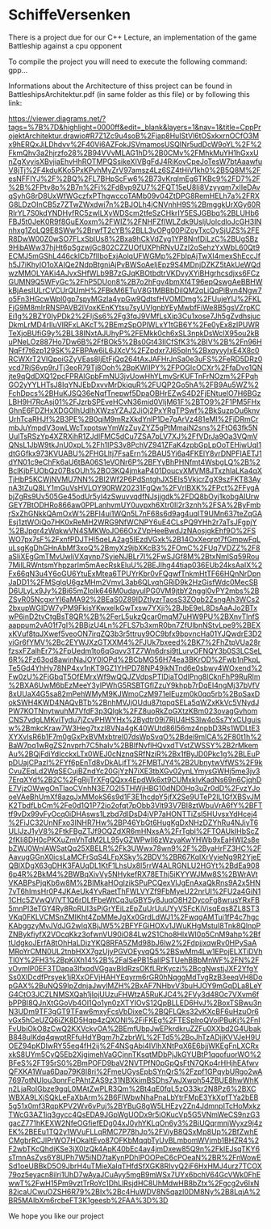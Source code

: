 # SchiffeVersenken
There is a project due for our C++ Lecture, an implementation of the game Battleship against a cpu opponent

To compile the project you will need to execute the following command:
gpp...

Informations about the Architecture of thiss project can be found in BattleshipsArchitektur.pdf (in same folder as this file) or by following this link:

https://viewer.diagrams.net/?tags=%7B%7D&highlight=0000ff&edit=_blank&layers=1&nav=1&title=CppProjektArchitektur.drawio#R7Z1Zc9u4soB%2Fjap8HuIStVl6tOSxkxrnOCfO3Mx9hERQxJiLDhdvv%2F40Vi6AZFokJSVmamosUSQINr5udDcW9oYL%2F%2FkmQhv3a2hjrzfo28%2B94VVvMLAG1hD%2B0CMv%2FMhkMuYH1hGxxUnZgXvyisXBvjiaEhvHhROTMPQSsikeXIVBgFdJ4RiKovCpeJoTesW7btAaawfuV8jTj%2F4kduKKo5PxKPvhMyZrV97amsz4Lz6SZ4tHiV1kh0%2B5Q8M%2FesNFFIYJ%2F%2BQ%2FL7BHpScFw6%2B73vKrqlmEg6TKBc9%2FD7%2F%2B%2FPtv8p%2B7n%2Fi%2Fd8vp9ZU7%2FQT15eU8Ii8Vzyyqm7xIIeDAvqSyhG8rD8UxWfWGczfxPThgwccoTAMb09v04ZtDPG8RemHELh7a%2FRXG8LDzOInCB5z7ZTwZWxdwi7n%2BJOLh4jCNVnhH9S%2BmggkUrXGy60RRIrYL7S0kdYNDHyfRC5zwlLXyWDScm2tfeSzCHkrIY5ESJGBbq%2BLUHb6FBJ5t0JeK0R9f8GuEXoxm%2FWIZ%2FNHFZflWLZdk9UsljUolcdloJcGH3INnhxg1ZoLQ9E8SWw%2BrwfT2cYB%2BLL3vOPg00PiZoyTxcOySjUZS%2FER8DwW00Z0wSO7FLxSblUs8%2Bxa9hCkVdZyg1YP8NnfDiLzC%2BUgSBz9HibAWw37hjHt6pSgzwjGc802CZZUOfUXPhRNvUZzI2oSehzYxWbL60Qt9ECMJ5mGShL446cklCb7fIIboExjAolqUFWGMp%2FbIpAjTwXI4mexShEccJfh5J7iKhyIO1oXAIQe2NdpBtgniAjPvBWSoAeIjEpz9S4MDnjDZKZ5tAkUeWQdwzMMOLYAKi4AJvxSHfWLb9B7zGJqKBOtbdtrVKDvyXYiBHgrhcsdjxs6FCzGUMN9Q5WFyGc%2FhP5DUon8%2B7o2hFgv4bmXf4T96epQswgAeBBHWkBjAesIULrCVCUrQUmH%2FBkM6ETuV8G1MBBbDilQM2qLiQqPiBvn4Ngw7o5Fn3HGcwWpl0gp7spyMGzIa4ypGw9QdtsfHVOMDmg%2FUujeYIJ%2FKLFjG9M8mIrRNSPAVB2lVoxKEnKYtsu7syUVlgnbYEyMwbfFiWe8B5gsVZrpKCEi1g%2BZY0IyPDk2%2FIjSs6%2Fg3fqJ9VMfLsXip3Cu1xose7Jh5gZvdhsjucDkmLrMD4rIluVIRFxLAKcT%2BEmzSpOPlWLxY1tGB6Y%2Fe0yEx8zIPUWRTeXjoBUfiG9y%2BL38INxtAJUhyP%2FEMkk0ch6xSL3npkDsWclX95ou2kBuPNeLOz887Ho7Dw6B%2FfBOk5%2Bs0Gt43IICfSfK3%2BIV%2B%2Fn96HNqFf7t6zp129SK%2FBPAw6iL6JXcV%2FZpdxr7J65pIn%2BxqyvyIxE4X8c0RCWXrT2VIQpoiGZyVEas8IjEtFjQq264tAxJAFHrJnSa0e3uFS%2FeRD5DRz0vcd7RjS6vp9rJTj3eoR79Tj8Ooh%2BpKWlIPY%2FPOGlcOCXr%2FfaDvo1QNjte9qQdDXQ12pcFPRAlGpbFmNU3jvUowHhYLmvSrKUFTnFrNOzm%2FPqhGO2yYYLHTsJ8IqYNJEbDxvvMrDkiquR%2FUQP2Go5hA%2FB9Au5WZ%2FchDpcs%2BHuKJSQ36eNqfTnepwf5DpaOBHrEZwS4D2FjENtuelO7H6BGzLBH9H7RcAsj01%2FJzrbSPEveHCvN36mid0VIjM61F%2BTO9%2F1PM5FHxGhnE6FDZHxXDGOlhUdlhXWzsYZAJ2JiOj2PxYRgTPSwf%2BkSuzpOu6knvUrhTcaRHJf%2B3PE%2B0qiM9mRzXkdYnlP1De7gArVz481eMI%2FjDRmCrmbJuYmpdV3owLWcTxpotswYmWzZuyZYZ5gPtMmaiN2sns%2FtO63fk5NUulTsRSzYp4XZRXihR1ZJdlFMC5dCu7ZSA7pLV7XJ%2FfVDrJa9Oa3VQmVQNsL1JbW9tkJnU0xpL%2Fh1IPS3v8PchVZ941ZFaK4zpbGpLpOoTEHjwUqI1dtGGfkx973KVUABU%2FHGLltj7FsaErn%2BAU5Yi6a4FKElY8vrDNPFIAETJ1dYN01c9eChFk6aU6tBA06S1eVONr6P%2BFYyBhPHNfmt4WsbgLQ%2B%2BclKjbFUObQz07BsOUh%2BO3KQ4jmkaP401DoucvXMVM8JTxzhlaLKa4qXTjHbP5KCWjNVMU7NN%2Bl2Wf2P6PdSntghJX5EIs5VkjcrZgX9szFKT83AynA3tZuQ8LY1mGuVsHVLOY90RW20231FgQw%2FVrIBXK%2FPct%2FFygAbjZgRs9Uv505Ge45odUr5yI4zSwuvvqdfNJsjjgdk%2FDQ8bOyj1kobgAIUrwGEY7BtODHRo866aw0PPLanhvmUY0uvpxh6Xtr0II2r3znh%2FSA%2ByFmbrSxZhGNkkQAmOxW%2BFI4ui1WQn5L7nF68s6d9ag4uqIT9UMn637teZqGAEsj1ztWOiQo7HK0xReMH2WRG9NfWCNPY6uE4CLsPQ9YHh2r7aTsJFgpjY%2BJpgr4zWqkwVN4SMKWoJO66OxZVpHeeBwdJzNAosjgkEhf9O%2FSWO7px7sF%2FxnfPDJTHl5qeLA2ag5IEzdVGxk%2B14OxXeqrpt7fGmpwFqLuLsgKgDhGHnAbMf3xoQ%2BmyXz9jbXKcB3%2FOmC%2FUq7VDZZ%2F8aSliXEgGmTMvUwIjVXqynp7SyieNJBLr7I%2FwSJGf8M%2BtxNmlSq59Rou7MilLRWntsmYhpzarIm5mAecRskEluU%2BEJIhg44tiap036EUb24ksAaIX%2Fx66qN3u4Y6oGU6YtuExMtea6TPUYrKbr0vFQgwfTnkmHtTF66HQnNrDpnJaDD1%2FMSglqU6gzMHm2VmvL3ab6QLvqhGRiD9k2HzGisfWdc0MecSBD6ULyLx9Jy%2Bi65mZIolk646M0udayuIPG0VM9jtbY2nggl0vPY2mbs%2BZSyR05NcgxrYI6aMA92%2BEaS0Z89IDZtIyzrTaosS3ZOpb2ZsngAh3WCs22bxupWGIDW7yPM9FkisYKwxelkGwTxsw7YXji%2BJbE9eL8DsAaAJo2BTxwP6inD2tvCtgBsT8QR%2B%2FerL5ukzQcar0mqM7uHW9PU%2BXnvTlnfSaappum2vA01f7gI%2BBjzU4Ln%2FLS7b3xmR0bn7ZfUlbnNStvLpe9%2BEXxKVuf8tqJXwef5veoON7irqZQ3b3r5ttruy9OC9bfx9bpvncHa01YJQwdrE3D2viGr6fYMV%2Bc2EYWJXzGTXXM4%2FJUk7bxeed%2BK7%2FhZtpVUa28rfzsxFZalhEr7%2FpUedm1to6qGqvv3TZ7Wn6drsi9tLurvOFNQY3b0S3LCSeL6R%2Fz63od8awinNaJOY0lOPd%2BCbMG56H74ea3BKrOD%2Fwb1nPkpLTe5Gd4YhHy78NP4xv1nKT9GZ1YHPD78NP49jkNTnd6e0sbwy4WOxend%2Fw0zU%2FjGbqT5OfEMrxWf9wQQJZVdpsPTlDjaTOdlPng8lCknFhP9RuRIm%2BXA6UwM6bEzMeeY3yIPWhG5RSBTGflZzuY9khpb7rDqEI4ngMj37bVfV8xUUaX4G5sa82mPehWMyM9KJWmoCzM971elEuzm0k0qq5rb%2BpSaxDokSWH4KWD4NAQvBTb%2BnhMVJjOUdu87tqpqSELa5qWZxKkVc5VNydJPW7KOTNnytwuhM7VfdF3p3Qlgk%2FZ8uoRkZpGXtzKBm023ovagGvhomCNS7vdgLMKviTydu7jZcvPHWYHx%2Bydtr09i7RjU4HS3lw4oSs7YxCUguisw%2BmkcKraw7W3Heg7txzI8VNa4gK40WUtd86l56mz4npbD3Rs1WDLtE3XYXvIsR6b1F7m0gGxPxBVMxbtreI07dsWpSvqO%2Bdei9mlCA%2F80t1h%2BaW7pq1wRgZS2nvprh7C5haIv%2BBIfNvflHQvxdTVstZWSSY%2B2rMkemAu%2BQjFdiYdIcckxLTx0WEJ0cNznqSRfNziR%2Bx1fByJD0Pkc1g%2BLEuPpDUajCPazI%2FYf6pEnTd8vDkALjfT%2FMBTJY4%2B2UbnytwVfWS%2F9kCvuZEqLd2WqSECujBZndYc20GjYzN7iXE3tbXGv02ynLYmysGWHj5me3jv37ErqXYd%2B2C%2FgRijTrXFgQQxx4EpdWk6xt9CUMxklvKadNs69n6CjqhDE7VjzOWwgOnTlaoCVnhN3E7O2I5THWjHBG10dND0Hq3uZr0dD%2FvzYJooeVAeBhUmXf8azqJxMMokS6s9d1F3E1hcdpY5jfX2Se9UTeP2lL1GfXBSvJMK2TbdfLbCm%2Fe0d1Q1P72io2ofqt7pObb3Vlt93V7BI8ztWbuVrA6fY%2BFTtf9vDx99vFyOcq0iDHAsws1Lzbd7dIDsD4jVP7aHONTTiZsI5HUvsxYdHcej4%2FiJC32UnNFxo3INHR7Hw%2BP46YbGt6HugKgDxNHzDZYhRu4NJiyT6ULlJzJ1yV8%2FtkFBgZTJf9OQZdXR6mHNxsA%2FrTgbl%2FTOAUkIHbScZ2fKIi8DH0cPKXuZmVhTdM2LL95yGZWPwIl6zWzyaKwYHWb9xEaHWI2s8ebZWJ0WnlAWSatQq25XBELR%2Fk3UWwx78wn9%2F%2ByaHrFZ3HC%2FAavugGGnX0icsLaMCFrSqS4LFpXSky%2BDV%2BR67KqIXrVyieNg9R2YjeEQBlXDgX63gDHK3FAUqDL1KtF1LhsUx8l5rrW4ALRGNLU2HGYt%2BdEa9086p4R%2BkM4%2BWBqXivVy5NHykefRX78EThj5iKYYWJMw8S%2BWrAVtVKABPsPjqKb6w8M%2BlMkaHOgIzikSPuPCQexVlJgEnAxaQkRns9A2x5HN7vT6hImsHr0P4JKAeUk4YvRaetThFWLVYZf9FbMyeU22nrUI%2FU2a4GiN11CHc5ZVwQVIVT1Q6rDLfFbeWtCq3uGBY5y8JuqO8H2DycoFg8wrusYRxFB5mnPl3eTGY4Ry8RoRUI3sPjGrYEiLzEpZuUrUuUYyVSFcKiVisqEqs8ZL8ST3VKq0FKLVCMSnZMIKht4ZpMMeJgXx0GrdLdWJ1%2FwqgAMTuj1fP4c7hgcKAbggzyMvJVdJG2wIqXBjJW5%2BFYFGiHOXv1JWuKHgMstuI8Tnk8QlnpPZNBykfiyfX2VOcqKkz3ofwnVU90iO84Lw2S1Cho8HlxWI0p5CnM9ahp%2BftUdgkoJErfA8tOhHaLDizYKQ8RFA5ZMd98bJ6lw2%2FdpjjxqwRv0HPySaAMRoYrCMN0UL2tnbHXX7gzUjyPGVOEyvqQ5%2BSwMm4Lw1EPojELXTiDVhTI0Y%2FH3%2BpKiXh14%2B%2FalSePB15aIIPSTUehBBbMnWF%2FN%2FvOvmlP0EF3TDapa3lfxqdVGgavBIdRzsOKfLRrKyczi%2BcgNwstjJXF2YfgYSs0XIDcdfPrsyek1jRXxOFVjHAHYEqyrm6rGR0hNqggMdTvgRzB3eeqVH8DopGAX%2BuNQS9IpZdnjaJwylMZH%2BxAF7NHbvV3buHJOY9mGqDLa8LeYG4CtO3JCZLNMSXQah1jIojUUzuFHWtzA5RuKJC4%2FVy3d48Oc7VXvm6fbPPBI8QJnXtGGoVb4Ol1Qo1yn0zXTYIOvS12QpBLLED6HvJ%2BoxTSBwu3nN3UDm9TF3gGT9TFaw6mxyFcsVbDixeC%2BQFLQks32vKXcBF6uHzuOr6vGx5hCeUZQ6iZK8D5Hqp4zQXONl%2FiFKEg%2FTESplroQVoiPBuKj%2FnIFvUbiOkO8zCwQ2KXVckvOA%2BEmfUbpJwEPkrdkruZZFu0XXbd2G4UbakB848ulKdq4qwptRFfuHdYBgm7hZzbrWL%2FTd5%2BoJhTzADjjKVVJeH9UOEZ94pKDIwRY55eq4fH2ij%2F4NSgAbi4IVlhXNtPqX6E6bjjWKEgFnLXCRxxkS8UYm5CyQ5Eb2XjgimehVaGCjnnTKsqtMDbPjJkGYUBtP1qqofuorWO%2BFeS%2FT95rS0%2BmPOFD9baV2NVTPfN0pGpQsFtN7QKp4rHHjhEAfwvQFXKA1Wua6Dap79K8I8ri%2FmeUGysEpbSYnQrS%2Fzpf1GPqybURgo2wA7697otNUlou3pnrFcPAhtZAS9z31NBXkimBSDhs7wJXwph54ZBUE8hwWhKn2LjaRoIGbze9gqL0MAtZwPLR3Qm%2Bt4qE0fqL5zO33kr2N8Pz6%2BXCWBXA9LXjSQkLeFaXbArm%2B6FIWbwNhaPnaLbYtrFMpE3YkXpfTYa2bEB5g51x0mf3RqpKPV2Wv6vPuj%2BYBuG8gW5LHEzy2Zn4JdmnpITcHoMxkzTWcG3AZ1iq3gycc4QsEDA9JGpWgUODx9r5iOKucVp5G5VNmWeCS9nzG3gacZ771hKEXW2NfeOGfiefEDg04xJ0yhYKLqOn6y3%2BiUQqrmnjWyxz9j4zEK%2BEEu1TQ2y1WVuFLLqRMC7P78hJp%2FViyB8QSxMp8Up%2BfZwhECMgbrRCJlPrWO7HOkaltEvo87OFKbMqqbTyUvBLmbomWVjmb1BHZR4%2F2wbTKcQhdjKSe3jX0lzQk4ApK40bEc4ay4jmDxew85Q9n%2FkIEJsqTKY6sTmnAsZys6Y8UPh7W5iND7taKynPDhlPOOPeC6cPOeaN%2BR%2FnWowESd1oeUBBkD5O9JbrH4uTMieXaIqTHfdSfXGK8RIvyQ2iF6HxHMJ4urz7TCOX79oz5eyacn8ilri1UhD7wAyaJCuAyy5mgB9mWSx7UYx6bchV64GcVWk0FhEwwT%2FwH15Pm9vztTrRoYc1DhLlRsjdHC8UhMdwHB8bZtx%2Fgcg2v6IxN82icaUCwuOZSH6R79%2BIx%2Bc4HuWDV8N5qazI0DM8Ny%2B8LqjA%2BR5MAIbXm6rcbeFT3K1geesb%2FAA%3D%3D

We hope you like our project
